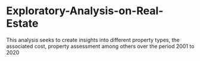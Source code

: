 # Exploratory-Analysis-on-Real-Estate
This analysis seeks to create insights into different property types, the associated cost, property assessment among others over the period 2001 to 2020
